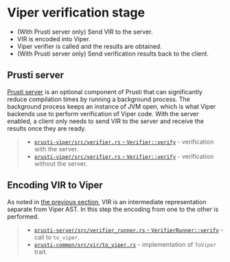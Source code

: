 # Viper verification stage

- (With Prusti server only) Send VIR to the server.
- VIR is encoded into Viper.
- Viper verifier is called and the results are obtained.
- (With Prusti server only) Send verification results back to the client.

## Prusti server

[Prusti server](https://github.com/viperproject/prusti-dev/pull/43) is an optional component of Prusti that can significantly reduce compilation times by running a background process. The background process keeps an instance of JVM open, which is what Viper backends use to perform verification of Viper code. With the server enabled, a client only needs to send VIR to the server and receive the results once they are ready.

> - [`prusti-viper/src/verifier.rs` - `Verifier::verify`](https://github.com/viperproject/prusti-dev/blob/143e673dc19b4c1363efade90ffee4f77641ec11/prusti-viper/src/verifier.rs#L259-L281) - verification with the server.
> - [`prusti-viper/src/verifier.rs` - `Verifier::verify`](https://github.com/viperproject/prusti-dev/blob/143e673dc19b4c1363efade90ffee4f77641ec11/prusti-viper/src/verifier.rs#L281-L288) - verification without the server.

## Encoding VIR to Viper

As noted in [the previous section](prusti.md#encoding-mir-to-vir), VIR is an intermediate representation separate from Viper AST. In this step the encoding from one to the other is performed.

> - [`prusti-server/src/verifier_runner.rs` - `VerifierRunner::verify`](https://github.com/viperproject/prusti-dev/blob/143e673dc19b4c1363efade90ffee4f77641ec11/prusti-server/src/verifier_runner.rs#L60) - call to `to_viper`.
> - [`prusti-common/src/vir/to_viper.rs`](https://github.com/viperproject/prusti-dev/blob/143e673dc19b4c1363efade90ffee4f77641ec11/prusti-common/src/vir/to_viper.rs) - implementation of `ToViper` trait.
